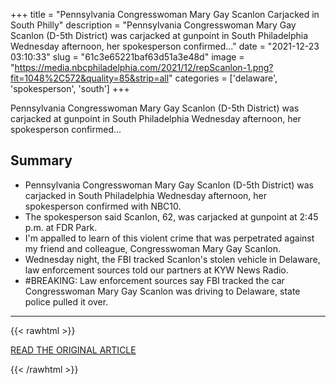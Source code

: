 +++
title = "Pennsylvania Congresswoman Mary Gay Scanlon Carjacked in South Philly"
description = "Pennsylvania Congresswoman Mary Gay Scanlon (D-5th District) was carjacked at gunpoint in South Philadelphia Wednesday afternoon, her spokesperson confirmed..."
date = "2021-12-23 03:10:33"
slug = "61c3e65221baf63d51a3e48d"
image = "https://media.nbcphiladelphia.com/2021/12/repScanlon-1.png?fit=1048%2C572&quality=85&strip=all"
categories = ['delaware', 'spokesperson', 'south']
+++

Pennsylvania Congresswoman Mary Gay Scanlon (D-5th District) was carjacked at gunpoint in South Philadelphia Wednesday afternoon, her spokesperson confirmed...

## Summary

- Pennsylvania Congresswoman Mary Gay Scanlon (D-5th District) was carjacked in South Philadelphia Wednesday afternoon, her spokesperson confirmed with NBC10.
- The spokesperson said Scanlon, 62, was carjacked at gunpoint at 2:45 p.m. at FDR Park.
- I'm appalled to learn of this violent crime that was perpetrated against my friend and colleague, Congresswoman Mary Gay Scanlon.
- Wednesday night, the FBI tracked Scanlon's stolen vehicle in Delaware, law enforcement sources told our partners at KYW News Radio.
- #BREAKING: Law enforcement sources say FBI tracked the car Congresswoman Mary Gay Scanlon was driving to Delaware, state police pulled it over.

---

{{< rawhtml >}}
  <p class="article-category">
    <a target="_blank" href="https://www.nbcphiladelphia.com/news/local/pa-congresswoman-mary-gay-scanlon-carjacked-in-south-philly/3086809/">READ THE ORIGINAL ARTICLE</a>
  </p>
{{< /rawhtml >}}
